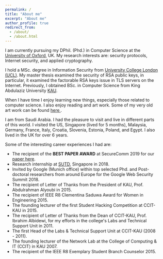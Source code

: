 ```yaml
---
permalink: /
title: "About me"
excerpt: "About me"
author_profile: true
redirect_from: 
  - /about/
  - /about.html
---
```

I am currently pursuing my DPhil. (Phd.) in Computer Science at the <a href="http://www.cs.ox.ac.uk">University of Oxford</a>, UK. My research interests are: security protocols, Internet security, and applied cryptography. 

I hold a MSc. degree in Information Security from <a href="http://www.cs.ucl.ac.uk/prospective_students/msc_information_security/">University College London (UCL)</a>. My master thesis examined the security of RSA public keys, in particular, it examined the factorable RSA keys issue in TLS servers on the Internet. Previously, I obtained BSc. in Computer Science from King Abdulaziz University <a href="http://www.kau.edu.sa/home_ENGLISH.aspx">KAU</a>.

When I have time I enjoy learning new things, especially those related to computer science. I also enjoy reading and art work. Some of my very old art work can be found <a href="https://www.behance.net/ealashwali/">here </a>.

I am from Saudi Arabia. I had the pleasure to visit and live in different parts of this world. I visited the US, Singapore (lived for 5 months), Malaysia, Germany, France, Italy, Croatia, Slovenia, Estonia, Poland, and Egypt. I also lived in the UK for over 6 years. 

Some of the interesting career experiences I had are: 
<ul>
<li> The recipient of the <strong>BEST PAPER AWARD</strong> at SecureComm 2019 for our <a href="/publications/towards_fs.pdf">paper here</a>.</li> 
<li> Research internship at <a href="https://www.sutd.edu.sg">SUTD</a>, Singapore in 2018.</li> 
<li> Invited by Google (Munich office) within top selected Phd. and Post-doctoral researchers from around Europe for the Google Web Security Summit 2018.</li> 
<li> The recipient of Letter of Thanks from the President of KAU, Prof. Abdulrahman Alyoubi in 2015. </li>
<li> The recipient of IEEE R8 Clementina Saduwa Award for Women in Engineering 2015. </li>
<li> The founding lecturer of the first Student Hacking Competition at CCIT-KAU in 2015. </li> 
<li> The recipient of Letter of Thanks from the Dean of CCIT-KAU, Prof. Ibrahim Albidewi, for my efforts in the college's Labs and Technical Support Unit in 2011. </li>
<li> The first Head of the Labs & Technical Support Unit at CCIT-KAU (2008 - 2011). </li>
<li> The founding lecturer of the Network Lab at the College of Computing & IT (CCIT) in KAU 2007. </li>
<li> The recipient of the IEEE R8 Exemplary Student Branch Counselor 2015. </li>
</ul>
